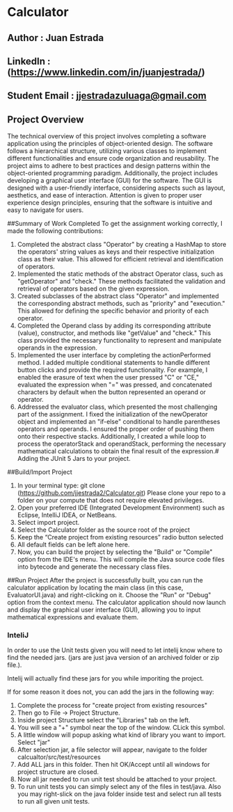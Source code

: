 # Calculator

## Author : Juan Estrada

## LinkedIn    : (https://www.linkedin.com/in/juanjestrada/)

## Student Email : jjestradazuluaga@gmail.com

## Project Overview
The technical overview of this project involves completing a software application using the principles of object-oriented design. The software follows a hierarchical structure, utilizing various classes to implement different functionalities and ensure code organization and reusability. The project aims to adhere to best practices and design patterns within the object-oriented programming paradigm.
Additionally, the project includes developing a graphical user interface (GUI) for the software. The GUI is designed with a user-friendly interface, considering aspects such as layout, aesthetics, and ease of interaction. Attention is given to proper user experience design principles, ensuring that the software is intuitive and easy to navigate for users.

##Summary of Work Completed
To get the assignment working correctly, I made the following contributions:
1. Completed the abstract class "Operator" by creating a HashMap to store the operators' string values as keys and their respective initialization class as their value. This allowed for efficient retrieval and identification of operators.
2. Implemented the static methods of the abstract Operator class, such as "getOperator" and "check." These methods facilitated the validation and retrieval of operators based on the given expression.
3. Created subclasses of the abstract class "Operator" and implemented the corresponding abstract methods, such as "priority" and "execution." This allowed for defining the specific behavior and priority of each operator.
4. Completed the Operand class by adding its corresponding attribute (value), constructor, and methods like "getValue" and "check." This class provided the necessary functionality to represent and manipulate operands in the expression.
5. Implemented the user interface by completing the actionPerformed method. I added multiple conditional statements to handle different button clicks and provide the required functionality. For example, I enabled the erasure of text when the user pressed "C" or "CE," evaluated the expression when "=" was pressed, and concatenated characters by default when the button represented an operand or operator.
6. Addressed the evaluator class, which presented the most challenging part of the assignment. I fixed the initialization of the newOperator object and implemented an "if-else" conditional to handle parentheses operators and operands. I ensured the proper order of pushing them onto their respective stacks. Additionally, I created a while loop to process the operatorStack and operandStack, performing the necessary mathematical calculations to obtain the final result of the expression.# Adding the JUnit 5 Jars to your project.

##Build/Import Project
1. In your terminal type: git clone (https://github.com/jjestrada2/Calculator.git) Please clone your repo to a folder on your compute that does not require elevated privileges.
2. Open your preferred IDE (Integrated Development Environment) such as Eclipse, IntelliJ IDEA, or NetBeans.
3. Select import project.
4. Select the Calculator folder as the source root of the project
5. Keep the “Create project from existing resources” radio button selected
6. All default fields can be left alone here.
7. Now, you can build the project by selecting the "Build" or "Compile" option from the IDE's
menu. This will compile the Java source code files into bytecode and generate the necessary class files.

##Run Project
After the project is successfully built, you can run the calculator application by locating the main class (in this case, EvaluatorUI.java) and right-clicking on it. Choose the "Run" or "Debug" option from the context menu. The calculator application should now launch and display the graphical user interface (GUI), allowing you to input mathematical expressions and evaluate them.

### InteliJ
In order to use the Unit tests given you will need to let intelij know where to find the needed jars. (jars are just java version of an archived folder or zip file.). 

Intelij will actually find these jars for you while imporiting the project.

If for some reason it does not, you can add the jars in the following way:

1. Complete the process for "create project from existing resources"
2. Then go to File -> Project Structure.
3. Inside project Structure select the "Libraries" tab on the left.
4. You will see a "+" symbol near the top of the window. CLick this symbol.
5. A little window will popup asking what kind of library you want to import. Select "jar"
6. After selection jar, a file selector will appear, navigate to the folder calcualtor/src/test/resources
7. Add ALL jars in this folder. Then hit OK/Accept until all windows for project structure are closed.
8. Now all jar needed to run unit test should be attached to your project.
9. To run unit tests you can simply select any of the files in test/java. Also you may right-slick on the java folder inside test and select run all tests to run all given unit tests.
